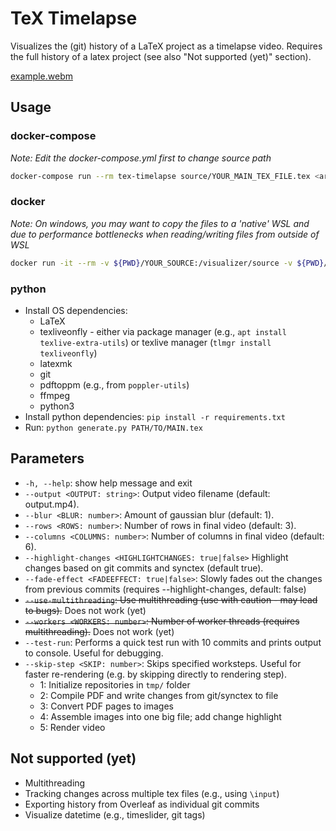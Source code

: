 # TeX Timelapse

Visualizes the (git) history of a LaTeX project as a timelapse video. Requires the full history of a latex project (see also "Not supported (yet)" section).

[example.webm](https://user-images.githubusercontent.com/2853456/212557287-f717ed4b-2a64-4d33-afd4-96a2513947f1.webm)


## Usage
### docker-compose
*Note: Edit the docker-compose.yml first to change source path*
```bash
docker-compose run --rm tex-timelapse source/YOUR_MAIN_TEX_FILE.tex <arguments>
```

### docker
*Note: On windows, you may want to copy the files to a 'native' WSL and due to performance bottlenecks when reading/writing files from outside of WSL*
```bash
docker run -it --rm -v ${PWD}/YOUR_SOURCE:/visualizer/source -v ${PWD}/tmp:/visualizer/tmp -v ${PWD}/output:/visualizer/output sebih/tex-timelapse source/YOUR_MAIN.tex
```

### python
- Install OS dependencies:
  - LaTeX
  - texliveonfly - either via package manager (e.g., `apt install texlive-extra-utils`) or texlive manager (`tlmgr install texliveonfly`)
  - latexmk
  - git
  - pdftoppm (e.g., from `poppler-utils`)
  - ffmpeg
  - python3
- Install python dependencies: `pip install -r requirements.txt`
- Run: `python generate.py PATH/TO/MAIN.tex`


## Parameters
  - `-h, --help`: show help message and exit
  - `--output <OUTPUT: string>`: Output video filename (default: output.mp4).
  - `--blur <BLUR: number>`: Amount of gaussian blur (default: 1).
  - `--rows <ROWS: number>`: Number of rows in final video (default: 3).
  - `--columns <COLUMNS: number>`: Number of columns in final video (default: 6).
  - `--highlight-changes <HIGHLIGHTCHANGES: true|false>` Highlight changes based on git commits and synctex (default true).
  - `--fade-effect <FADEEFFECT: true|false>`: Slowly fades out the changes from previous commits (requires --highlight-changes, default: false)
  - ~~`--use-multithreading`: Use multithreading (use with caution - may lead to bugs).~~ Does not work (yet)
  - ~~`--workers <WORKERS: number>`: Number of worker threads (requires multithreading).~~ Does not work (yet)
  - `--test-run`: Performs a quick test run with 10 commits and prints output to console. Useful for debugging.
  - `--skip-step <SKIP: number>`: Skips specified worksteps. Useful for faster re-rendering (e.g. by skipping directly to rendering step).
    - 1: Initialize repositories in `tmp/` folder
    - 2: Compile PDF and write changes from git/synctex to file
    - 3: Convert PDF pages to images
    - 4: Assemble images into one big file; add change highlight
    - 5: Render video

## Not supported (yet)
- Multithreading
- Tracking changes across multiple tex files (e.g., using `\input`)
- Exporting history from Overleaf as individual git commits
- Visualize datetime (e.g., timeslider, git tags)
